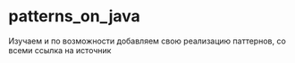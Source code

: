 # patterns_on_java
Изучаем и по возможности добавляем свою реализацию паттернов, со всеми ссылка на источник 
